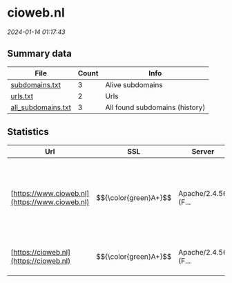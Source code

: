 # cioweb.nl
*2024-01-14 01:17:43*
## Summary data
| File       | Count | Info |
|------------|-------|------|
|[subdomains.txt](/data/cioweb.nl/subdomains.txt)|3|Alive subdomains|
|[urls.txt](/data/cioweb.nl/urls.txt)|2|Urls|
|[all_subdomains.txt](/data/cioweb.nl/all_subdomains.txt)|3|All found subdomains (history)|
## Statistics
| Url | SSL | Server | Cookie | HSTS | CSP | XFO | XXP | RP | Tech |Title |
|------------|-------|------|------|------|------|------|------|------|------|------|
|[https://www.cioweb.nl](https://www.cioweb.nl)| $${\color{green}A+}$$ |Apache/2.4.56 (F...| |:white_check_mark: | | | | 3:white_check_mark: |Apache HTTP Server:2.4.56 Fedora HSTS MySQL OpenSSL:3.0.8 PHP:8.1.16 UIKit WordPress:6.4.2 Yoast SEO:21.8|Welkom op CIO we...|
|[https://cioweb.nl](https://cioweb.nl)| $${\color{green}A+}$$ |Apache/2.4.56 (F...| |:white_check_mark: | | | | 3:white_check_mark: |Apache HTTP Server:2.4.56 Fedora HSTS OpenSSL:3.0.8|301 Moved Perman...|